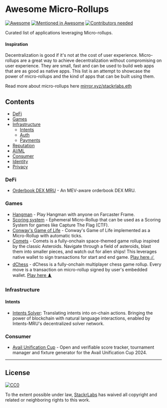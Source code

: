 # Awesome Micro-Rollups

[![Awesome](https://cdn.rawgit.com/sindresorhus/awesome/d7305f38d29fed78fa85652e3a63e154dd8e8829/media/badge.svg)](https://github.com/sindresorhus/awesome)
[![Mentioned in Awesome](https://awesome.re/mentioned-badge.svg)](https://awesome.re)
[![Contributors needed](https://img.shields.io/badge/contributors-needed-yellow.svg)](CONTRIBUTING.md)

Curated list of applications leveraging Micro-rollups.

#### Inspiration

Decentralization is good if it's not at the cost of user experience. Micro-rollups are a great way to achieve decentralization without compromising on user experience. They are small, fast and can be used to build web apps that are as good as native apps. This list is an attempt to showcase the power of micro-rollups and the kind of apps that can be built using them.

Read more about micro-rollups here [mirror.xyz/stackrlabs.eth](http://mirror.xyz/stackrlabs.eth)

## Contents

- [DeFi](#defi)
- [Games](#games)
- [Infrastructure](#infrastructure)
  - [Intents](#intents)
  - [Auth](#auth)
  - [Payments](#payments)
- [Reputation](#reputation)
- [AI/ML](#aiml)
- [Consumer](#consumer)
- [Identity](#identity)
- [Privacy](#privacy)

### DeFi

- [Orderbook DEX MRU](https://github.com/eshaan7/orderbook-dex-mru) - An MEV-aware orderbook DEX MRU.

### Games

- [Hangman](https://github.com/0xRampey/hangman-rollup) - Play Hangman with anyone on Farcaster Frame.
- [Scoring system](https://github.com/eshaan7/ctf-scoring-ephemeral-mru) - Ephemeral Micro-Rollup that can be used as a Scoring System for games like Capture The Flag (CTF).
- [Conway's Game of Life](https://github.com/eshaan7/conways-game-of-life-mru) - Conway's Game of Life implemented as a Micro-Rollup with automatic ticks.
- [Comets](https://github.com/stackrlabs/comets) - Comets is a fully-onchain space-themed game rollup inspired by the classic Asteroids. Navigate through a field of asteroids, blast them into smaller pieces, and watch out for alien ships! This leverages native wallet to sign transactions for start and end game. [Play here :comet:](https://comets.stf.xyz)
- [dChess](https://github.com/stackrlabs/dchess) - dChess is a fully-onchain multiplayer chess game rollup. Every move is a transaction on micro-rollup signed by user's embedded wallet. [Play here :chess_pawn:](https://chess.stf.xyz)

### Infrastructure

#### Intents

- [Intents Solver](https://github.com/Dhruv-2003/IntentsMRU): Translating intents into on-chain actions. Bringing the power of blockchain with natural language interactions, enabled by Intents-MRU's decentralized solver network.

### Consumer

- [Avail Unification Cup](https://github.com/stackrlabs/unification-cup) - Open and verifiable score tracker, tournament manager and fixture generator for the Avail Unification Cup 2024.

---

## License

[![CC0](https://mirrors.creativecommons.org/presskit/buttons/88x31/svg/cc-zero.svg)](https://creativecommons.org/publicdomain/zero/1.0/)

To the extent possible under law, [StackrLabs](https://www.stackrlabs.xyz) has waived all copyright and related or neighboring rights to this work.

